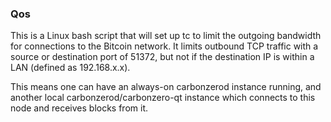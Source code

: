 ### Qos ###

This is a Linux bash script that will set up tc to limit the outgoing bandwidth for connections to the Bitcoin network. It limits outbound TCP traffic with a source or destination port of 51372, but not if the destination IP is within a LAN (defined as 192.168.x.x).

This means one can have an always-on carbonzerod instance running, and another local carbonzerod/carbonzero-qt instance which connects to this node and receives blocks from it.
